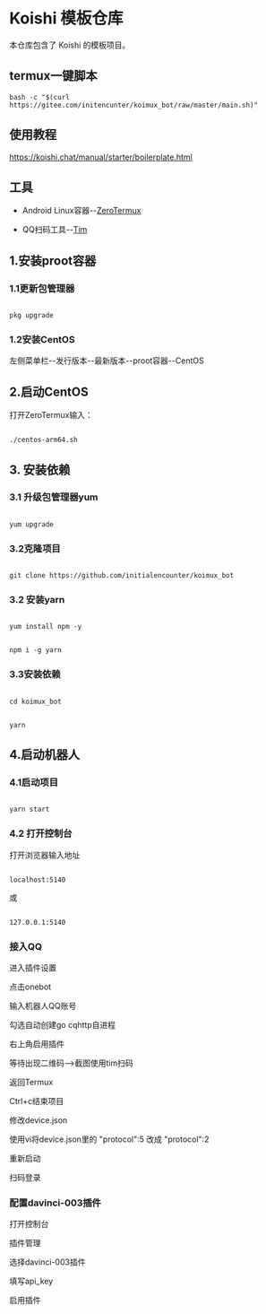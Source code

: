 # Koishi 模板仓库

本仓库包含了 Koishi 的模板项目。


## termux一键脚本
```
bash -c "$(curl https://gitee.com/initencunter/koimux_bot/raw/master/main.sh)"
```

## 使用教程

<https://koishi.chat/manual/starter/boilerplate.html>
## 工具

* Android Linux容器--[ZeroTermux](https://od.ixcmstudio.cn/repository/main/ZeroTermux/)

* QQ扫码工具--[Tim](https://tim.qq.com/mobile/index.html?adtag=index)

## 1.安装proot容器

### 1.1更新包管理器

```

pkg upgrade

```

### 1.2安装CentOS

左侧菜单栏--发行版本--最新版本--proot容器--CentOS

## 2.启动CentOS

<a name="a"></a>

打开ZeroTermux输入：

```

./centos-arm64.sh

```

## 3. 安装依赖

### 3.1 升级包管理器yum

```

yum upgrade

```

### 3.2克隆项目

```

git clone https://github.com/initialencounter/koimux_bot

```

### 3.2 安装yarn

```

yum install npm -y

```

```

npm i -g yarn

```

### 3.3安装依赖

```

cd koimux_bot

```

```

yarn

```

## 4.启动机器人

### 4.1启动项目

```

yarn start

```

### 4.2 打开控制台

打开浏览器输入地址

```

localhost:5140

```

或

```

127.0.0.1:5140

```

### 接入QQ

进入插件设置

点击onebot

输入机器人QQ账号

勾选自动创建go cqhttp自进程

右上角启用插件

等待出现二维码-->截图使用tim扫码

返回Termux

Ctrl+c结束项目

修改device.json

使用vi将device.json里的 "protocol":5 改成 "protocol":2

重新启动

扫码登录

### 配置davinci-003插件

打开控制台

插件管理

选择davinci-003插件

填写api_key

启用插件
